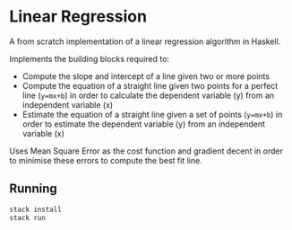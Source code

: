 # Linear Regression

A from scratch implementation of a linear regression algorithm in Haskell.

Implements the building blocks required to:

* Compute the slope and intercept of a line given two or more points
* Compute the equation of a straight line given two points for a perfect line (`y=mx+b`) in order to calculate the dependent variable (y) from an independent variable (x)
* Estimate the equation of a straight line given a set of points (`y=mx+b`) in order to estimate the dependent variable (y) from an independent variable (x)

Uses Mean Square Error as the cost function and gradient decent in order to minimise these errors to compute the best fit line.

## Running

```bash
stack install
stack run
```